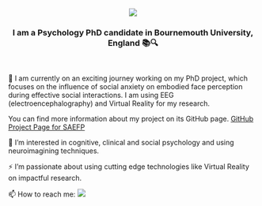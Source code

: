 <h1 align="center">
    <img src="https://readme-typing-svg.herokuapp.com/?font=Righteous&size=35&center=true&vCenter=true&width=500&height=70&duration=4000&lines=Hi+There!+👋;+I'm+Damla+Kuleli!;" />
</h1>

<h3 align="center"> I am a Psychology PhD candidate in Bournemouth University, England 📚🔍 </h3>

<br/>

🔭 I am currently on an exciting journey working on my PhD project, which focuses on the influence of social anxiety on embodied face perception during effective social interactions. I am using EEG (electroencephalography) and Virtual Reality for my research.

  You can find more information about my project on its GitHub page. [GitHub Project Page for SAEFP](https://github.com/SAEFP)
  
🧠 I’m interested in cognitive, clinical and social psychology and using neuroimagining techniques.
  
⚡ I’m passionate about using cutting edge technologies like Virtual Reality on impactful research.
  
📫 How to reach me: 
 </a>
  <a href="https://linkedin.com/in/damlakuleli" target="_blank">
    <img src="https://img.shields.io/badge/LinkedIn-0077B5?style=for-the-badge&logo=linkedin&logoColor=white" target="_blank" />
  </a>
